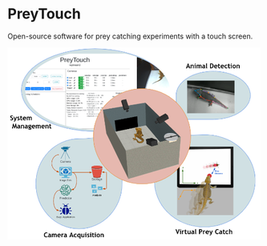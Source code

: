 # PreyTouch

Open-source software for prey catching experiments with a touch screen.

![PreyTouch System](/docs/images/preytouch.png)
